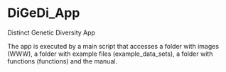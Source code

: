 # DiGeDi_App
Distinct Genetic Diversity App

The app is executed by a main script that accesses a folder with images (WWW), a folder with example files (example_data_sets), a folder with functions (functions) and the manual. 
